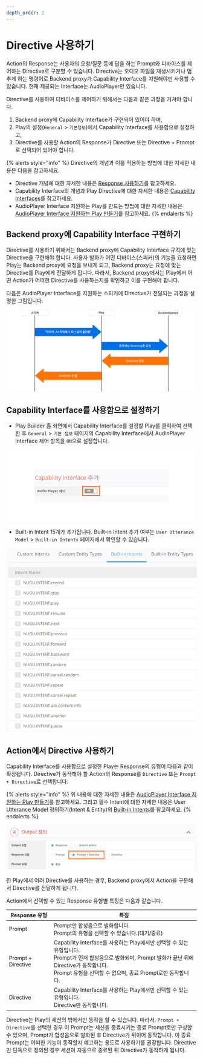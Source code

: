 ```yaml
---
depth_order: 2
---
```


# Directive 사용하기

Action의 Response는 사용자의 요청/질문 등에 답을 하는 Prompt와 디바이스를 제어하는 Directive로 구분할 수 있습니다. Directive는 오디오 파일을 재생시키거나 멈추게 하는 명령어로 Backend proxy가 Capability Interface를 지원해야만 사용할 수 있습니다. 현재 제공되는 Interface는 AudioPlayer만 있습니다.

Directive를 사용하여 디바이스를 제어하기 위해서는 다음과 같은 과정을 거쳐야 합니다.

1. Backend proxy에 Capability Interface가 구현되어 있어야 하며,
2. Play의 설정(`General` > `기본정보`)에서 Capability Interface를 사용함으로 설정하고,
3. Directive를 사용할 Action의 Response가 Directive 또는 Directive + Prompt로 선택되어 있어야 합니다.

{% alerts style="info" %}
Directive의 개념과 이를 적용하는 방법에 대한 자세한 내용은 다음을 참고하세요.

* Directive 개념에 대한 자세한 내용은 [Response 사용하기]()를 참고하세요.
* Capability Interface의 개념과 Play Directive에 대한 자세한 내용은 [Capability Interfaces](../../use-backend-proxy/capability-interfaces)를 참고하세요.
* AudioPlayer Interface 지원하는 Play를 만드는 방법에 대한 자세한 내용은 [AudioPlayer Interface 지원하는 Play 만들기](../../create-a-play-with-audioplayer)를 참고하세요.
{% endalerts %}

## Backend proxy에 Capability Interface 구현하기

Directive를 사용하기 위해서는 Backend proxy에 Capability Interface 규격에 맞는 Directive을 구현해야 합니다. 사용자 발화가 어떤 디바이스(스피커)의 기능을 요청하면 Play는 Backend proxy에 요청을 보내게 되고, Backend proxy는 요청에 맞는 Directive를 Play에게 전달하게 됩니다. 따라서, Backend proxy에서는 Play에서 어떤 Action가 어떠한 Directive를 사용하는지를 확인하고 이를 구현해야 합니다.

다음은 AudioPlayer Interface를 지원하는 스피커에 Directive가 전달되는 과정을 설명한 그림입니다.

![](../../../../assets/images/use-directives-01.png)

## Capability Interface를 사용함으로 설정하기

* Play Builder 홈 화면에서 Capability Interface를 설정할 Play를 클릭하여 선택한 후 `General` > `기본 정보` 페이지의 Capability Interface에서 AudioPlayer Interface 제어 항목을 `ON`으로 설정합니다.

![](../../../../assets/images/use-directives-02.png)

* Built-in Intent 15개가 추가됩니다. Built-in Intent 추가 여부는 `User Utterance Model` > `Built-in Intents` 페이지에서 확인할 수 있습니다.

![](../../../../assets/images/use-directives-03.png)

## Action에서 Directive 사용하기

Capability Interface를 사용함으로 설정한 Play는 Response의 유형이 다음과 같이 확장됩니다. Directive가 동작해야 할 Action의 Response를 `Directive` 또는 `Prompt + Directive`로 선택합니다.

{% alerts style="info" %}
위 내용에 대한 자세한 내용은 [AudioPlayer Interface 지원하는 Play 만들기](../../create-a-play-with-audioplayer)를 참고하세요. 그리고 필수 Intent에 대한 자세한 내용은 User Utterance Model 정의하기(Intent & Entity)의 [Built-in Intents](../../define-user-utterance-model/built-in-intents)를 참고하세요.
{% endalerts %}

![](../../../../assets/images/use-directives-04.png)

한 Play에서 여러 Directive를 사용하는 경우, Backend proxy에서 Action을 구분해서 Directive를 전달하게 됩니다.

Action에서 선택할 수 있는 Response 유형별 특징은 다음과 같습니다.

| Response 유형         | 특징                                                                                                                                                            |
|---------------------|---------------------------------------------------------------------------------------------------------------------------------------------------------------|
| Prompt              | Prompt만 합성음으로 발화합니다.<br/>Prompt의 유형을 선택할 수 있습니다.(대기/종료)                                                                                                       |
| Prompt + Directive  | Capability Interface를 사용하는 Play에서만 선택할 수 있는 유형입니다.<br/>Prompt가 먼저 합성음으로 발화되며, Prompt 발화가 끝난 뒤에 Directive가 동작합니다.<br/>Prompt 유형을 선택할 수 없으며, 종료 Prompt로만 동작합니다. |
| Directive           | Capability Interface를 사용하는 Play에서만 선택할 수 있는 유형입니다.<br/>Directive만 동작합니다.                                                                                      |

Directive는 Play의 세션의 밖에서만 동작을 할 수 있습니다. 따라서, `Prompt + Directive`를 선택한 경우 이 Prompt는 세션을 종료시키는 종료 Prompt로만 구성할 수 있으며, Prompt가 합성음으로 발화된 후 Directive가 뒤이어 동작합니다. 이 종료 Prompt는 어떠한 기능이 동작할지 예고하는 용도로 사용하기를 권장합니다. Directive만 단독으로 정의된 경우 세션이 자동으로 종료된 뒤 Directive가 동작하게 됩니다.
